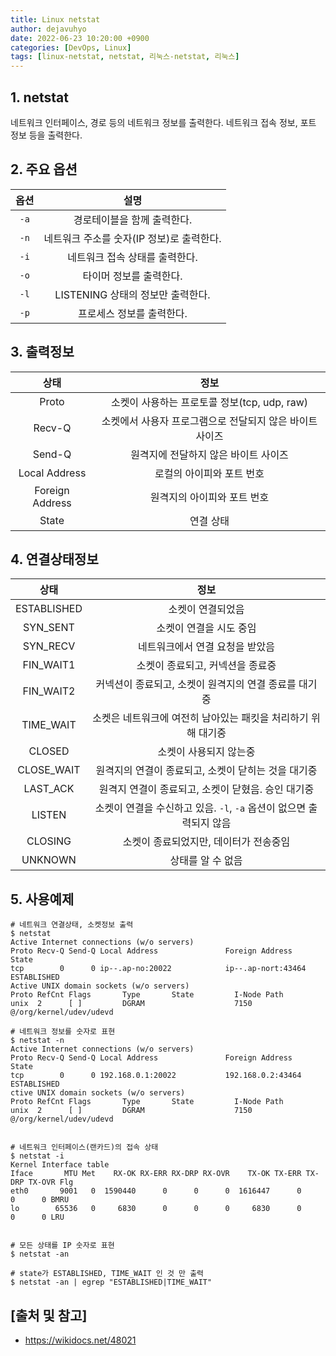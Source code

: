 ```yaml
---
title: Linux netstat
author: dejavuhyo
date: 2022-06-23 10:20:00 +0900
categories: [DevOps, Linux]
tags: [linux-netstat, netstat, 리눅스-netstat, 리눅스]
---
```


## 1. netstat
네트워크 인터페이스, 경로 등의 네트워크 정보를 출력한다. 네트워크 접속 정보, 포트 정보 등을 출력한다.

## 2. 주요 옵션

| 옵션 | 설명 |
|:-----:|:-----:|
| `-a` | 경로테이블을 함께 출력한다. |
| `-n` | 네트워크 주소를 숫자(IP 정보)로 출력한다. |
| `-i` | 네트워크 접속 상태를 출력한다. |
| `-o` | 타이머 정보를 출력한다. |
| `-l` | LISTENING 상태의 정보만 출력한다. |
| `-p` | 프로세스 정보를 출력한다. |

## 3. 출력정보

| 상태 | 정보 |
|:-----:|:-----:|
| Proto | 소켓이 사용하는 프로토콜 정보(tcp, udp, raw) |
| Recv-Q | 소켓에서 사용자 프로그램으로 전달되지 않은 바이트 사이즈 |
| Send-Q | 원격지에 전달하지 않은 바이트 사이즈 |
| Local Address | 로컬의 아이피와 포트 번호 |
| Foreign Address | 원격지의 아이피와 포트 번호 |
| State | 연결 상태 |

## 4. 연결상태정보

| 상태 | 정보 |
|:-----:|:-----:|
| ESTABLISHED | 소켓이 연결되었음 |
| SYN_SENT | 소켓이 연결을 시도 중임 |
| SYN_RECV | 네트워크에서 연결 요청을 받았음 |
| FIN_WAIT1 | 소켓이 종료되고, 커넥션을 종료중 |
| FIN_WAIT2 | 커넥션이 종료되고, 소켓이 원격지의 연결 종료를 대기중 |
| TIME_WAIT | 소켓은 네트워크에 여전히 남아있는 패킷을 처리하기 위해 대기중 |
| CLOSED | 소켓이 사용되지 않는중 |
| CLOSE_WAIT | 원격지의 연결이 종료되고, 소켓이 닫히는 것을 대기중 |
| LAST_ACK | 원격지 연결이 종료되고, 소켓이 닫혔음. 승인 대기중 |
| LISTEN | 소켓이 연결을 수신하고 있음. `-l`, `-a` 옵션이 없으면 출력되지 않음 |
| CLOSING | 소켓이 종료되었지만, 데이터가 전송중임 |
| UNKNOWN | 상태를 알 수 없음 |

## 5. 사용예제

```shell
# 네트워크 연결상태, 소켓정보 출력
$ netstat
Active Internet connections (w/o servers)
Proto Recv-Q Send-Q Local Address               Foreign Address             State
tcp        0      0 ip--.ap-no:20022            ip--.ap-nort:43464 ESTABLISHED
Active UNIX domain sockets (w/o servers)
Proto RefCnt Flags       Type       State         I-Node Path
unix  2      [ ]         DGRAM                    7150   @/org/kernel/udev/udevd

# 네트워크 정보를 숫자로 표현
$ netstat -n
Active Internet connections (w/o servers)
Proto Recv-Q Send-Q Local Address               Foreign Address             State
tcp        0      0 192.168.0.1:20022           192.168.0.2:43464            ESTABLISHED
ctive UNIX domain sockets (w/o servers)
Proto RefCnt Flags       Type       State         I-Node Path
unix  2      [ ]         DGRAM                    7150   @/org/kernel/udev/udevd


# 네트워크 인터페이스(랜카드)의 접속 상태
$ netstat -i
Kernel Interface table
Iface       MTU Met    RX-OK RX-ERR RX-DRP RX-OVR    TX-OK TX-ERR TX-DRP TX-OVR Flg
eth0       9001   0  1590440      0      0      0  1616447      0      0      0 BMRU
lo        65536   0     6830      0      0      0     6830      0      0      0 LRU


# 모든 상태를 IP 숫자로 표현
$ netstat -an

# state가 ESTABLISHED, TIME_WAIT 인 것 만 출력
$ netstat -an | egrep "ESTABLISHED|TIME_WAIT"
```

## [출처 및 참고]
* <https://wikidocs.net/48021>

